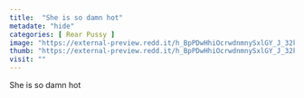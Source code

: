 ```yaml
---
title:  "She is so damn hot"
metadate: "hide"
categories: [ Rear Pussy ]
image: "https://external-preview.redd.it/h_BpPDwHhiOcrwdnmnySxlGY_J_32kxza25yZHkS0UQ.png?auto=webp&s=4d5055f57c7f3f84e9ce690e9b33b2b0b484e07a"
thumb: "https://external-preview.redd.it/h_BpPDwHhiOcrwdnmnySxlGY_J_32kxza25yZHkS0UQ.png?width=640&crop=smart&auto=webp&s=153c79843b2bca6a9871026a80539f33fdbb86c1"
visit: ""
---
```

She is so damn hot
